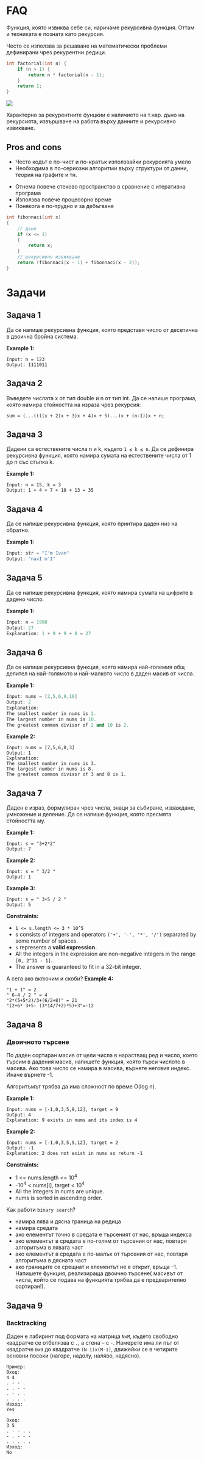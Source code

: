 # FAQ

Функция, която извиква себе си, наричаме рекурсивна функция. Оттам и техниката е позната като рекурсия.

Често се използва за решаване на математически проблеми дефинирани чрез рекурентни редици.

```c++
int factorial(int n) {
    if (n > 1) {
        return n * factorial(n - 1);
    }
    return 1;
}
```

![](https://cdn.programiz.com/sites/tutorial2program/files/cpp-function-recursion-example.png)

Характерно за рекурентните фунцкии е наличието на т.нар. дъно на рекурсията, извършване на работа върху данните и рекурсивно извикване.

## Pros and cons
+ Често кодът е по-чист и по-кратък използвайки рекурсията умело
+ Необходима в по-сериозни алгоритми върху структури от данни, теория на графите и тн.



- Отнема повече стеково пространство в сравнение с итеративна програма
- Използва повече процесорно време
- Понякога е по-трудно и за дебъгване

```c++
int fibonnaci(int x)
{
    // дъно
    if (x <= 1)
    {
        return x;
    }
    // рекурсивно извикване
    return (fibonnaci(x - 1) + fibonnaci(x - 2));
}
```

# Задачи

## Задачa 1
Да се напише рекурсивна функция, която представя число от десетична в двоична 
бройна система. 

**Example 1:**
```
Input: n = 123
Output: 1111011
```

## Задачa 2
Въведете числата x от тип double и n от тип int. Да се напише програма, която 
намира стойността на израза чрез рекурсия: 

`sum = (...((((x + 2)x + 3)x + 4)x + 5)...)x + (n-1))x + n;` 

## Задачa 3
Дадени са естествените числа n и k, където `1 ≤ k ≤ n`. Да се дефинира рекурсивна 
функция, която намира сумата на естествените числа от 1 до n със стъпка k. 

**Example 1:**

```
Input: n = 15, k = 3
Output: 1 + 4 + 7 + 10 + 13 = 35 
```

## Задачa 4
Да се напише рекурсивна функция, която принтира даден низ на обратно.

**Example 1:**

```c++
Input: str = "I'm Ivan"
Output: "navI m'I"
 ```
## Задачa 5
Да се напише рекурсивна функция, която намира сумата на цифрите в дадено число.

**Example 1:**

```c++
Input: n = 1998
Output: 27
Explanation: 1 + 9 + 9 + 8 = 27
```
## Задачa 6
Да се напише рекурсивна функция, която намира най-големия общ делител на най-голямото и най-малкото число в даден масив от числа.

**Example 1:**

```c++
Input: nums = [2,5,6,9,10]
Output: 2
Explanation:
The smallest number in nums is 2.
The largest number in nums is 10.
The greatest common divisor of 2 and 10 is 2.
```
**Example 2:**

```
Input: nums = [7,5,6,8,3]
Output: 1
Explanation:
The smallest number in nums is 3.
The largest number in nums is 8.
The greatest common divisor of 3 and 8 is 1.
```

## Задачa 7
Даден е израз, формулиран чрез числа, знаци за събиране, изваждане, умножение и деление. Да 
се напише функция, която пресмята стойността му. 

**Example 1:**
```
Input: s = "3+2*2"
Output: 7
```
**Example 2:**
```
Input: s = " 3/2 "
Output: 1
```

**Example 3:**
```
Input: s = " 3+5 / 2 "
Output: 5
```

**Constraints:**

- `1 <= s.length <= 3 * 10^5`
- s consists of integers and operators `('+', '-', '*', '/')` separated by some number of spaces.
- `s` represents a **valid expression.**
- All the integers in the expression are non-negative integers in the range `[0, 2^31 - 1]`.
- The answer is guaranteed to fit in a 32-bit integer.

А сега ако включим и скоби?
**Example 4:**
```
"1 + 1" = 2
" 6-4 / 2 " = 4
"2*(5+5*2)/3+(6/2+8)" = 21
"(2+6* 3+5- (3*14/7+2)*5)+3"=-12
```

## Задачa 8
### Двоичното търсене
По даден сортиран масив от цели числа в нарастващ ред и число, което търсим в дадения масив, напишете функция, която търси числото в масива. Ако това число се намира в масива, върнете неговия индекс. Иначе върнете -1. 

Алгоритъмът трябва да има сложност по време O(log n).


 

**Example 1:**
```
Input: nums = [-1,0,3,5,9,12], target = 9
Output: 4
Explanation: 9 exists in nums and its index is 4
```
**Example 2:**
```
Input: nums = [-1,0,3,5,9,12], target = 2
Output: -1
Explanation: 2 does not exist in nums so return -1
```

**Constraints:**

- 1 <= nums.length <= 10<sup>4</sup>
- -10<sup>4</sup> < nums[i], target < 10<sup>4</sup>
- All the integers in nums are unique.
- nums is sorted in ascending order. 

Как работи `binary search`?
- намира лява и дясна граница на редица 
- намира средата 
- ако елементът точно в средата е търсеният от нас, връща индекса 
- ако елементът в средата е по-голям от търсения от нас, повтаря алгоритъма 
в лявата част 
- ако елементът в средата е по-малък от търсения от нас, повтаря алгоритъма 
в дясната част 
- ако границите се срещнат и елементът не е открит, връща -1. 
Напишете функция, реализираща двоично търсене( масивът от числа, който се подава на 
функцията трябва да е предварително сортиран!). 


 
## Задачa 9
### Backtracking
Даден е лабиринт под формата на матрица `NxM`, където свободно квадратче се 
отбелязва с `.`, а стена – с `-`. Намерете има ли път от квадратче `0x0` до квадратче `(N-1)x(M-1)`, движейки се в четирите основни посоки (нагоре, надолу, наляво, надясно).

```
Пример: 
Вход: 
4 4 
. - - . 
. . - - 
. - . . 
. . . . 
Изход: 
Yes 
```
```
Вход: 
3 5 
. - - . . 
- . - - - 
. . . . . 
Изход: 
No 
```